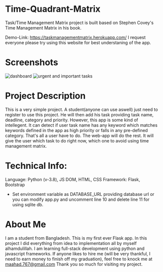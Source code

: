 # Time-Quadrant-Matrix
Task/Time Management Matrix project is built based on Stephen Covey's Time Management Matrix in his book.

Demo-Link: https://taskmanagementmatrix.herokuapp.com/
I request everyone please try using this website for best understaning of the app.

# Screenshots
![dashboard](https://i.ibb.co/j5rnh46/dashboard.png)
![urgent and important tasks](https://i.ibb.co/Yp9MP8w/urgent.png)


# Project Description
This is a very simple project. A student(anyone can use aswell) just need to register to use this project. 
He will then add his task providing task name, deadline, category and priority. However, this app is some kind of intellegent. 
It can detect if user task name has any keyword which matches keywords defined in the app as high priority or falls in any pre-defined category. 
That's all a user have to do. The web-app will do the rest. It will give the user which task to do right now, which one to avoid using 
time management matrix. 

# Technical Info:
Language: Python (v-3.8), JS DOM, HTML, CSS
Framework: Flask, Bootstrap
* Set environment variable as DATABASE_URL providing database url or you can modify app.py and uncomment line 10 and delete line 11 for using sqlite db.

# About Me
I am a student from Bangladesh. This is my first ever Flask app. 
In this project I did everything from idea to implementation all by myself alhamdulillah.
I am learning full-stack development using python and javascript frameworks.
If anyone likes to hire me (will be very thankful, I need to earn money to finish off my graduation), 
feel free to knock me at maahad.767@gmail.com
Thank you so much for visiting my project.
